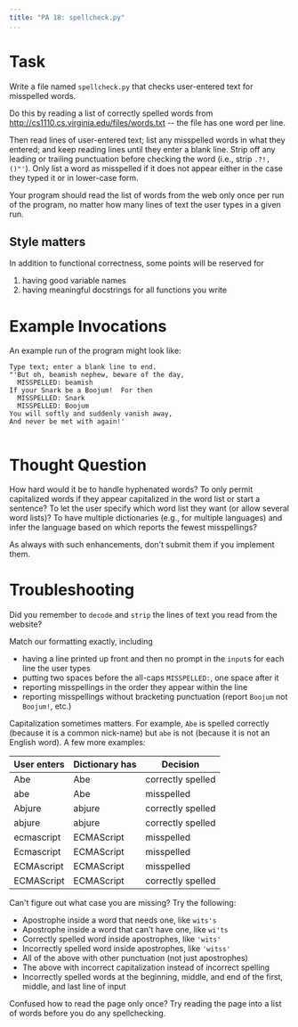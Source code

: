 ```yaml
---
title: "PA 18: spellcheck.py"
...
```


# Task

Write a file named `spellcheck.py` that checks user-entered text for misspelled words.

Do this by reading a list of correctly spelled words from 
<http://cs1110.cs.virginia.edu/files/words.txt>
-- the file has one word per line.

Then read lines of user-entered text;
list any misspelled words in what they entered;
and keep reading lines until they enter a blank line.
Strip off any leading or trailing punctuation before checking the word (i.e., strip `.?!,()"'`).
Only list a word as misspelled if it does not appear either in the case they typed it or in lower-case form.

Your program should read the list of words from the web only once per run of the program, no matter how many lines of text the user types in a given run.

## Style matters

In addition to functional correctness, some points will be reserved for

1.  having good variable names
1.  having meaningful docstrings for all functions you write


# Example Invocations

An example run of the program might look like:

    Type text; enter a blank line to end.
    "'But oh, beamish nephew, beware of the day,
      MISSPELLED: beamish
    If your Snark be a Boojum!  For then
      MISSPELLED: Snark
      MISSPELLED: Boojum
    You will softly and suddenly vanish away,
    And never be met with again!'
     


# Thought Question

How hard would it be to handle hyphenated words?
To only permit capitalized words if they appear capitalized in the word list or start a sentence?
To let the user specify which word list they want (or allow several word lists)?
To have multiple dictionaries (e.g., for multiple languages) and infer the language based on which reports the fewest misspellings?

As always with such enhancements, don't submit them if you implement them.

# Troubleshooting

Did you remember to `decode` and `strip` the lines of text you read from the website?

Match our formatting exactly, including 

-   having a line printed up front and then no prompt in the `input`s for each line the user types
-   putting two spaces before the all-caps `MISSPELLED:`, one space after it
-   reporting misspellings in the order they appear within the line
-   reporting misspellings without bracketing punctuation (report `Boojum` not `Boojum!`, etc.)

Capitalization sometimes matters.
For example, `Abe` is spelled correctly (because it is a common nick-name)
but `abe` is not (because it is not an English word).
A few more examples:

User enters | Dictionary has | Decision
------------|----------------|---------
Abe         | Abe            | correctly spelled
abe         | Abe            | misspelled
Abjure      | abjure         | correctly spelled
abjure      | abjure         | correctly spelled
ecmascript  | ECMAScript     | misspelled
Ecmascript  | ECMAScript     | misspelled
ECMAscript  | ECMAScript     | misspelled
ECMAScript  | ECMAScript     | correctly spelled

Can't figure out what case you are missing? Try the following:

-   Apostrophe inside a word that needs one, like `wits's`
-   Apostrophe inside a word that can't have one, like `wi'ts`
-   Correctly spelled word inside apostrophes, like `'wits'`
-   Incorrectly spelled word inside apostrophes, like `'witss'`
-   All of the above with other punctuation (not just apostrophes)
-   The above with incorrect capitalization instead of incorrect spelling
-   Incorrectly spelled words at the beginning, middle, and end of the first, middle, and last line of input

Confused how to read the page only once?  Try reading the page into a list of words before you do any spellchecking.
